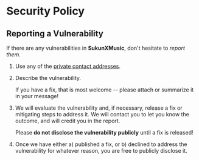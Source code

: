 # Security Policy

## Reporting a Vulnerability

If there are any vulnerabilities in **SukunXMusic**, don't hesitate to _report them_.

1. Use any of the [private contact addresses](https://github.com/TeamSukun/SukunXMusic#support).
2. Describe the vulnerability.

   If you have a fix, that is most welcome -- please attach or summarize it in your message!

3. We will evaluate the vulnerability and, if necessary, release a fix or mitigating steps to address it. We will contact you to let you know the outcome, and will credit you in the report.

   Please **do not disclose the vulnerability publicly** until a fix is released!

4. Once we have either a) published a fix, or b) declined to address the vulnerability for whatever reason, you are free to publicly disclose it.

